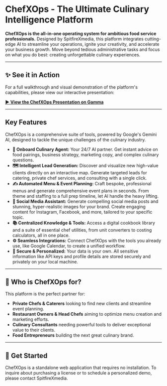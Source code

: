 # ChefXOps - The Ultimate Culinary Intelligence Platform

**ChefXOps is the all-in-one operating system for ambitious food service professionals.** Designed by SpitfireXmedia, this platform integrates cutting-edge AI to streamline your operations, ignite your creativity, and accelerate your business growth. Move beyond tedious administrative tasks and focus on what you do best: creating unforgettable culinary experiences.

---

## ✨ See it in Action

For a full walkthrough and visual demonstration of the platform's capabilities, please view our interactive presentation:

**[▶️ View the ChefXOps Presentation on Gamma](https://gamma.app/docs/ChefXOps-85vpxzx2gogaj42)**

---

## Key Features

ChefXOps is a comprehensive suite of tools, powered by Google's Gemini AI, designed to tackle the unique challenges of the culinary industry.

*   **🧠 Onboard Culinary Agent:** Your 24/7 AI partner. Get instant advice on food pairings, business strategy, marketing copy, and complex culinary questions.
*   **🗺️ Intelligent Lead Generation:** Discover and visualize new high-value clients directly on an interactive map. Generate targeted leads for catering, private chef services, and consulting with a single click.
*   **✍️ Automated Menu & Event Planning:** Craft bespoke, professional menus and generate comprehensive event plans in seconds. From theme and staffing to a full prep timeline, let AI handle the heavy lifting.
*   **📱 Social Media Assistant:** Generate compelling social media posts and stunning, hyper-realistic images for your brand. Create engaging content for Instagram, Facebook, and more, tailored to your specific topic.
*   **📚 Centralized Knowledge & Tools:** Access a digital cookbook library and a suite of essential chef utilities, from unit converters to costing calculators, all in one place.
*   **⚙️ Seamless Integrations:** Connect ChefXOps with the tools you already use, like Google Calendar, to create a unified workflow.
*   **🔐 Secure & Personalized:** Your data is your own. All sensitive information like API keys and profile details are stored securely and privately on your local machine.

---

## 🎯 Who is ChefXOps for?

This platform is the perfect partner for:

*   **Private Chefs & Caterers** looking to find new clients and streamline event planning.
*   **Restaurant Owners & Head Chefs** aiming to optimize menu creation and marketing efforts.
*   **Culinary Consultants** needing powerful tools to deliver exceptional value to their clients.
*   **Food Entrepreneurs** building the next great culinary brand.

---

## 🚀 Get Started

ChefXOps is a standalone web application that requires no installation. To inquire about purchasing a license or to schedule a personalized demo, please contact SpitfireXmedia.

